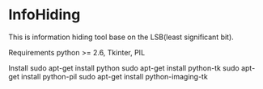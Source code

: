 # InfoHiding
This is information hiding tool base on the LSB(least significant bit).

Requirements
python >= 2.6, Tkinter, PIL

Install
sudo apt-get install python
sudo apt-get install python-tk
sudo apt-get install python-pil
sudo apt-get install python-imaging-tk
